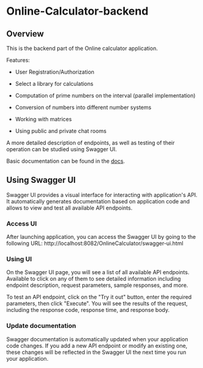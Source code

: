 # Online-Calculator-backend

## Overview

This is the backend part of the Online calculator application.

Features:

* User Registration/Authorization

* Select a library for calculations

* Computation of prime numbers on the interval (parallel implementation)

* Conversion of numbers into different number systems

* Working with matrices

* Using public and private chat rooms

A more detailed description of endpoints, as well as testing of their operation can be studied using Swagger UI.

Basic documentation can be found in the [docs](docs/).

## Using Swagger UI

Swagger UI provides a visual interface for interacting with application's API. It automatically generates documentation based on application code and allows to view and test all available API endpoints.

### Access UI

After launching application, you can access the Swagger UI by going to the following URL: http://localhost:8082/OnlineCalculator/swagger-ui.html

### Using UI

On the Swagger UI page, you will see a list of all available API endpoints. Available to click on any of them to see detailed information including endpoint description, request parameters, sample responses, and more.

To test an API endpoint, click on the "Try it out" button, enter the required parameters, then click "Execute". You will see the results of the request, including the response code, response time, and response body.

### Update documentation

Swagger documentation is automatically updated when your application code changes. If you add a new API endpoint or modify an existing one, these changes will be reflected in the Swagger UI the next time you run your application.

